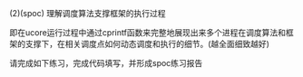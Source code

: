 (2)(spoc) 理解调度算法支撑框架的执行过程

即在ucore运行过程中通过cprintf函数来完整地展现出来多个进程在调度算法和框架的支撑下，在相关调度点如何动态调度和执行的细节。(越全面细致越好)

请完成如下练习，完成代码填写，并形成spoc练习报告
